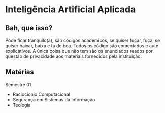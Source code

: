 # Inteligência Artificial Aplicada

## Bah, que isso?

Pode ficar tranquilo(a), são códigos academicos, se quiser fuçar, fuça, se quiser baixar, baixa e ta de boa.
Todos os código são comentados e auto explicativos. A única coisa que não tem são os enunciados reados por 
questão de privacidade aos materiais fornecidos pela instituição. 

## Matérias

Semestre 01
- Raciocionio Computacional
- Segurança em Sistemas da Informação
- Teologia

